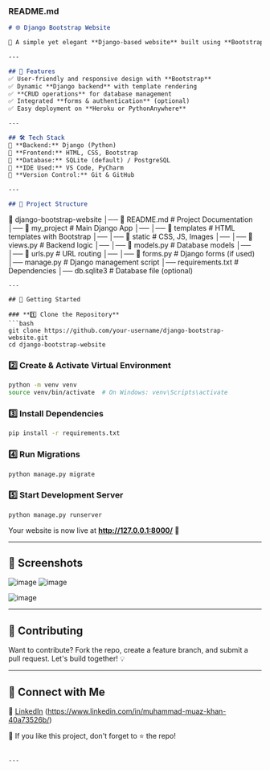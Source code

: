 ### **README.md**  

```md
# 🌐 Django Bootstrap Website  

🚀 A simple yet elegant **Django-based website** built using **Bootstrap** for a modern and responsive UI. This project demonstrates my skills in **Python, Django, web development, and frontend design**.  

---

## 🎯 Features  
✅ User-friendly and responsive design with **Bootstrap**  
✅ Dynamic **Django backend** with template rendering  
✅ **CRUD operations** for database management  
✅ Integrated **forms & authentication** (optional)  
✅ Easy deployment on **Heroku or PythonAnywhere**  

---

## 🛠️ Tech Stack  
🔹 **Backend:** Django (Python)  
🔹 **Frontend:** HTML, CSS, Bootstrap  
🔹 **Database:** SQLite (default) / PostgreSQL  
🔹 **IDE Used:** VS Code, PyCharm  
🔹 **Version Control:** Git & GitHub  

---

## 📂 Project Structure  
```
📁 django-bootstrap-website
│── 📄 README.md  # Project Documentation
│── 📁 my_project  # Main Django App
│── │── 📁 templates  # HTML templates with Bootstrap
│── │── 📁 static  # CSS, JS, Images
│── │── 📄 views.py  # Backend logic
│── │── 📄 models.py  # Database models
│── │── 📄 urls.py  # URL routing
│── │── 📄 forms.py  # Django forms (if used)
│── manage.py  # Django management script
│── requirements.txt  # Dependencies
│── db.sqlite3  # Database file (optional)
```
---

## 🚀 Getting Started  

### **1️⃣ Clone the Repository**  
```bash
git clone https://github.com/your-username/django-bootstrap-website.git
cd django-bootstrap-website
```

### **2️⃣ Create & Activate Virtual Environment**  
```bash
python -m venv venv
source venv/bin/activate  # On Windows: venv\Scripts\activate
```

### **3️⃣ Install Dependencies**  
```bash
pip install -r requirements.txt
```

### **4️⃣ Run Migrations**  
```bash
python manage.py migrate
```

### **5️⃣ Start Development Server**  
```bash
python manage.py runserver
```
Your website is now live at **http://127.0.0.1:8000/** 🎉  

---

## 🌟 Screenshots  
![image](https://github.com/user-attachments/assets/1a426528-f995-4922-9c86-c6c09dbd2d99) ![image](https://github.com/user-attachments/assets/0b8291e5-a12d-4a0d-913c-c78ad3f2a74c)

![image](https://github.com/user-attachments/assets/063e282d-9351-44bc-95d0-7cb7dd7031a2)


---

## 📢 Contributing  
Want to contribute? Fork the repo, create a feature branch, and submit a pull request. Let's build together! 💡  

---

## 📌 Connect with Me  
🔗 [LinkedIn]([https://linkedin.com/in/your-profile) (https://www.linkedin.com/in/muhammad-muaz-khan-40a73526b/)

🙌 If you like this project, don't forget to ⭐ the repo!  
```

---
